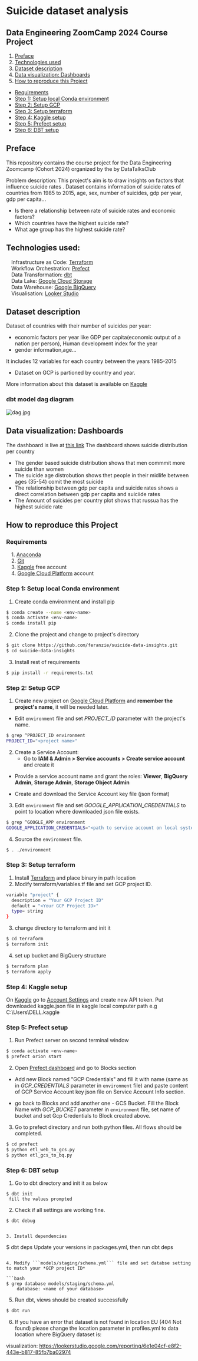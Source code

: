 # Suicide dataset analysis

## Data Engineering ZoomCamp 2024 Course Project 

1. [Preface](#preface)
2. [Technologies used](#technologies-used)
3. [Dataset description](#dataset-description)
4. [Data visualization: Dashboards](#data-visualization-dashboards)
5. [How to reproduce this Project](#how-to-reproduce-this-project)
  - [Requirements](#requirements)
  - [Step 1: Setup local Conda environment](#step-1-setup-local-conda-environment)
  - [Step 2: Setup GCP](#step-2-setup-gcp)
  - [Step 3: Setup terraform](#step-3-setup-terraform)
  - [Step 4: Kaggle setup](#step-4-kaggle-setup)
  - [Step 5: Prefect setup](#step-5-prefect-setup)
  - [Step 6: DBT setup](#step-6-dbt-setup)

## Preface

This repository contains the course project for the Data Engineering Zoomcamp (Cohort 2024) organized by the by DataTalksClub

Problem description: This project's aim is to draw insights on factors that influence suicide rates .
Dataset contains information of suicide rates of countries from 1985 to 2015, age, sex, number of suicides, gdp per year, gdp per capita...

- Is there a relationship between rate of suicide rates and economic factors?
- Which countries have the highest suicide rate?
- What age group has the highest suicide rate?

## Technologies used:
&emsp;Infrastructure as Code: [Terraform](https://www.terraform.io)      
&emsp;Workflow Orchestration: [Prefect](https://www.prefect.io)   
&emsp;Data Transformation: [dbt](https://www.getdbt.com)  
&emsp;Data Lake: [Google Cloud Storage](https://cloud.google.com/storage)     
&emsp;Data Warehouse: [Google BigQuery](https://cloud.google.com/bigquery)    
&emsp;Visualisation: [Looker Studio](http://lookerstudio.google.com/)  


## Dataset description

Dataset of countries with their number of suicides per year:
- economic factors per year like GDP per capita(economic output of a nation per person), Human development index for the year
- gender information,age...

It includes 12 variables for each country between the years 1985-2015



- Dataset on GCP is partioned by country and year.

More information about this dataset is available on [Kaggle](https://www.kaggle.com/datasets/russellyates88/suicide-rates-overview-1985-to-2016)

### dbt model dag diagram

![dag.jpg](https://github.com/feranzie/suicide-data-insights/blob/master/images/dag.jpg)

## Data visualization: Dashboards

The dashboard is live at [this link](https://lookerstudio.google.com/reporting/6e1e04cf-e8f2-443e-b817-85fb7ba02974)
The dashboard shows suicide distribution per country
- The gender based suicide distribution shows that men commmit more suicide than women
- The suicide age distrobution shows thet people in their midlife between ages (35-54) comit the most suicide
- The relationship between gdp per capita and suicide rates shows a direct correlation between gdp per capita and suiciide rates
- The Amount of suicides per country plot shows that russua has the highest suicide rate



## How to reproduce this Project

### Requirements

&emsp;1. [Anaconda](https://www.anaconda.com/)<br>
&emsp;2. [Git](https://git-scm.com/)<br>
&emsp;3. [Kaggle](https://www.kaggle.com/) free account<br>
&emsp;4. [Google Cloud Platform]() account<br>

### Step 1: Setup local Conda environment

1. Create conda environment and install pip
```bash
$ conda create --name <env-name>
$ conda activate <env-name>
$ conda install pip
```
2. Clone the project and change to project's directory
```bash
$ git clone https://github.com/feranzie/suicide-data-insights.git
$ cd suicide-data-insights
```
3. Install rest of requirements
```bash
$ pip install -r requirements.txt
```
### Step 2: Setup GCP

1. Create new project on [Google Cloud Platform](https://console.cloud.google.com/projectcreate) and **remember the project's name**, it will be needed later. 


- Edit ```environment``` file and set *PROJECT_ID* parameter with the project's name.

```bash
$ grep ^PROJECT_ID environment
PROJECT_ID="<project name>"
```

2. Create a Service Account:
    - Go to **IAM & Admin > Service accounts > Create service account** and create it

- Provide a service account name and grant the roles: **Viewer**, **BigQuery Admin**, **Storage Admin**, **Storage Object Admin**

- Create and download the Service Account key file (json format)

3. Edit ```environment``` file and set *GOOGLE_APPLICATION_CREDENTIALS* to point to location where downloaded json file exists.

```bash
$ grep ^GOOGLE_APP environment
GOOGLE_APPLICATION_CREDENTIALS="<path to service account on local system>"
```
4. Source the ```environment``` file.
```bash
$ . ./environment
```

### Step 3: Setup terraform

1. Install [Terraform](https://www.terraform.io) and place binary in path location
2. Modify terraform/variables.tf file and set GCP project ID. 

```bash
variable "project" {
  description = "Your GCP Project ID"
  default = "<Your GCP Project ID>"
  type= string
}
```

3. change directory to terraform and init it

```bash
$ cd terraform
$ terraform init
```

4. set up bucket and BigQuery structure

```bash
$ terraform plan
$ terraform apply
```

### Step 4: Kaggle setup

On [Kaggle](https://www.kaggle.com/) go to [Account Settings](https://www.kaggle.com/settings/account) and create new API token.
Put downloaded kaggle.json file in kaggle local computer path e.g C:\Users\DELL\.kaggle

### Step 5: Prefect setup

1. Run Prefect server on second terminal window

```bash
$ conda activate <env-name>
$ prefect orion start
```

2. Open [Prefect dashboard](http://127.0.0.1:4200) and go to Blocks section

- Add new Block named "GCP Credentials" and fill it with name (same as in *GCP_CREDENTIALS* parameter in ```environment``` file) and paste content of GCP Service Account key json file on Service Account Info section.


- go back to Blocks and add another one - GCS Bucket. Fill the Block Name with *GCP_BUCKET* parameter in ```environment``` file, set name of bucket and set Gcp Credentials to Block created above.


3. Go to prefect directory and run both python files. All flows should be completed.

```bash
$ cd prefect
$ python etl_web_to_gcs.py
$ python etl_gcs_to_bq.py
```

### Step 6: DBT setup

1. Go to dbt directory and init it as below

```
$ dbt init
 fill the values prompted
```

2. Check if all settings are working fine.

```
$ dbt debug


3. Install dependencies

```
$ dbt deps
Update your versions in packages.yml, then run dbt deps
```

4. Modify ```models/staging/schema.yml``` file and set databse setting to match your *GCP project ID*

```bash
$ grep database models/staging/schema.yml
    database: <name of your database>
```

5. Run dbt, views should be created successfully

```bash
$ dbt run
```

6. If you have an error that dataset is not found in location EU (404 Not found) please change the location parameter in profiles.yml to data location where BigQuery dataset is:























visualization: https://lookerstudio.google.com/reporting/6e1e04cf-e8f2-443e-b817-85fb7ba02974
